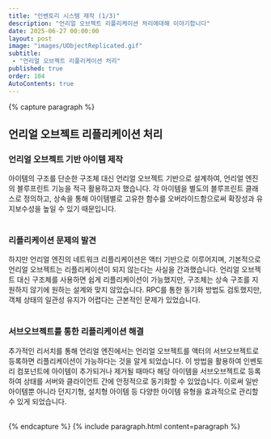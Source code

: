 ```yaml
---
title: "인벤토리 시스템 제작 (1/3)"
description: "언리얼 오브젝트 리플리케이션 처리에대해 이야기합니다"
date: 2025-06-27 00:00:00
layout: post
image: "images/UObjectReplicated.gif"
subtitle: 
 - "언리얼 오브젝트 리플리케이션 처리"
published: true
order: 104
AutoContents: true
---
```


{% capture paragraph %}

## **언리얼 오브젝트 리플리케이션 처리**

### 언리얼 오브젝트 기반 아이템 제작
아이템의 구조를 단순한 구조체 대신 언리얼 오브젝트 기반으로 설계하여, 
언리얼 엔진의 블루프린트 기능을 적극 활용하고자 했습니다. 
각 아이템을 별도의 블루프린트 클래스로 정의하고, 
상속을 통해 아이템별로 고유한 함수를 오버라이드함으로써 확장성과 유지보수성을 높일 수 있기 때문입니다.
<br><br>

### 리플리케이션 문제의 발견
하지만 언리얼 엔진의 네트워크 리플리케이션은 액터 기반으로 이루어지며, 
기본적으로 언리얼 오브젝트는 리플리케이션이 되지 않는다는 사실을 간과했습니다. 
언리얼 오브젝트 대신 구조체를 사용하면 쉽게 리플리케이션이 가능했지만, 
구조체는 상속 구조를 지원하지 않기에 원하는 설계와 맞지 않았습니다. 
RPC를 통한 동기화 방법도 검토했지만, 객체 상태의 일관성 유지가 어렵다는 근본적인 문제가 있었습니다.
<br><br>

### 서브오브젝트를 통한 리플리케이션 해결
추가적인 리서치를 통해 언리얼 엔진에서는 언리얼 오브젝트를 액터의 서브오브젝트로 등록하면 리플리케이션이 가능하다는 것을 알게 되었습니다. 
이 방법을 활용하여 인벤토리 컴포넌트에 아이템이 추가되거나 제거될 때마다 해당 아이템을 서브오브젝트로 등록하여 상태를 서버와 클라이언트 간에 안정적으로 동기화할 수 있었습니다. 
이로써 일반 아이템뿐 아니라 던지기형, 설치형 아이템 등 다양한 아이템 유형을 효과적으로 관리할 수 있게 되었습니다.
<br><br>

{% endcapture %}
{% include paragraph.html content=paragraph %}



<!-- 
{% comment %}
------------------------------------------------------
{% capture paragraph %}
## **제목**
<br><br>

### 배경  
<br><br>

### 문제 인식  
<br><br>

### 문제 해결 
<br><br>

{% endcapture %}
{% include paragraph.html content=paragraph %}
------------------------------------------------------
{% endcomment %}
-->
